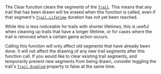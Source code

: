 The Clear function clears the segments of the [`Trail`](https://create.roblox.com/docs/reference/engine/classes/Trail). This means
that any trail that has been drawn will be erased when this function is
called, even if that segment's [`Trail.Lifetime`](https://create.roblox.com/docs/reference/engine/classes/Trail#Lifetime) duration has not yet
been reached.

While this is less noticeable for trails with shorter lifetimes, this is
useful when cleaning up trails that have a longer lifetime, or for cases
where the trail is removed when a certain game action occurs.

Calling this function will only affect old segments that have already been
done. It will not affect the drawing of any new trail segments after this
function call. If you would like to clear existing trail segments, and
temporarily prevent new segments from being drawn, consider toggling the
trail's [`Trail.Enabled`](https://create.roblox.com/docs/reference/engine/classes/Trail#Enabled) property to false at the same time.
